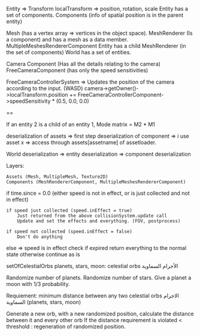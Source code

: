 Entity => Transform localTransform => position, rotation, scale
Entity has a set of components.
Components (info of spatial position is in the parent entity)


Mesh (has a vertex array => vertices in  the object space).
MeshRenderer (Is a component) and has a mesh as a data member.
MultipleMeshesRendererComponent
Entity has a child MeshRenderer (in the set of components)
World has a set of entities.


Camera Component (Has all the details relating to the camera)
FreeCameraComponent (has only the speed sensitivities)


FreeCameraControllerSystem => Updates the position of the camera according to the input. (WASD) 
camera->getOwner()->localTransform.position += FreeCameraControllerComponent->speedSensitivity * (0.5, 0.0, 0.0) 

== 


If an entity 2 is a child of an entity 1,
Mode matrix = M2 * M1

deserialization of assets => first step
deserialization of component => i use asset x => access through assets[assetname] of assetloader.


World deserialization => entity deserialization => component deserialization

Layers:

    Assets (Mesh, MultipleMesh, Texture2D)
    Components (MeshRendererComponent, MultipleMeshesRendererComponent) 



if time.since = 0.0 (either speed is not in effect, or is just collected and not in effect)

    if speed just collected (speed.inEffect = true)
        Just returned from the above collisionSystem.update call
        Update and set the effects and everything. (FOV, postprocess)

    if speed not collected (speed.inEffect = false)
        Don't do anything


else => speed is in effect
    check if expired
        return everything to the normal state
    otherwise
        continue as is




setOfCelestialOrbs
planets, stars, moon: celestial orbs
                                الأجرام السماوية


Randomize number of planets.
Randomize number of stars.
Give a planet a moon with 1/3 probability.

Requiement: minimum distance between any two celestial orbs الاجرام السماوية (planets, stars, moon)

Generate a new orb, with a new randomized position, calculate the distance between it and every other orb
If the distance requirement is violated < threshold : regeneration of randomized position.